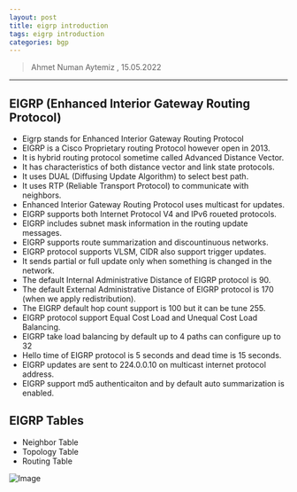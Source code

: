 ```yaml
---
layout: post
title: eigrp introduction
tags: eigrp introduction
categories: bgp
---
```


> Ahmet Numan Aytemiz , 15.05.2022

---

## EIGRP (Enhanced Interior Gateway Routing Protocol)

- Eigrp stands for Enhanced Interior Gateway Routing Protocol
- EIGRP is a Cisco Proprietary routing Protocol however open in 2013.
- It is hybrid routing protocol sometime called Advanced Distance Vector.
- It has characteristics of both distance vector and link state protocols.
- It uses DUAL (Diffusing Update Algorithm) to select best path.
- It uses RTP (Reliable Transport Protocol) to communicate with neighbors.
- Enhanced Interior Gateway Routing Protocol uses multicast for updates.
- EIGRP supports both Internet Protocol V4 and IPv6 roueted protocols.
- EIGRP includes subnet mask information in the routing update messages.
- EIGRP supports route summarization and discountinuous networks.
- EIGRP protocol supports VLSM, CIDR also support trigger updates.
- It sends partial or full update only when something is changed in the network.
- The default Internal Administrative Distance of EIGRP protocol is 90.
- The default External Administrative Distance of EIGRP protocol is 170 (when we apply redistribution).
- The EIGRP default hop count support is 100 but it can be tune 255.
- EIGRP protocol support Equal Cost Load and Unequal Cost Load Balancing.
- EIGRP take load balancing by default up to 4 paths can configure up to 32
- Hello time of EIGRP protocol is 5 seconds and dead time is 15 seconds.
- EIGRP updates are sent to 224.0.0.10 on multicast internet protocol address.
- EIGRP support md5 authenticaiton and by default auto summarization is enabled.

## EIGRP Tables 

- Neighbor Table
- Topology Table
- Routing Table

![Image](/img/eigrp-intro.png)
